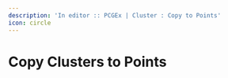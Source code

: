 ```yaml
---
description: 'In editor :: PCGEx | Cluster : Copy to Points'
icon: circle
---
```


# Copy Clusters to Points

